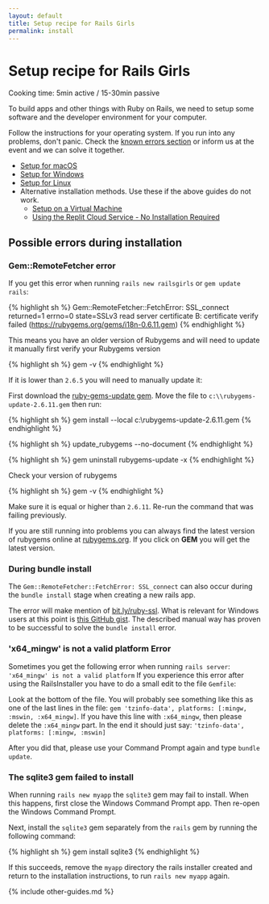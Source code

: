 ```yaml
---
layout: default
title: Setup recipe for Rails Girls
permalink: install
---
```


# Setup recipe for Rails Girls

<span class="muted">Cooking time: 5min active / 15-30min passive</span>

To build apps and other things with Ruby on Rails, we need to setup some software and the developer environment for your computer.

Follow the instructions for your operating system. If you run into any problems, don't panic. Check the [known errors section](#possible-errors-during-installation) or inform us at the event and we can solve it together.

- [Setup for macOS](/install/macos)
- [Setup for Windows](/install/windows)
- [Setup for Linux](/install/linux)
- Alternative installation methods. Use these if the above guides do not work.
    - [Setup on a Virtual Machine](/install/virtual-machine)
    - [Using the Replit Cloud Service - No Installation Required](/install/replit)

## Possible errors during installation

### Gem::RemoteFetcher error

If you get this error when running `rails new railsgirls` or `gem update rails`:

{% highlight sh %}
Gem::RemoteFetcher::FetchError: SSL_connect returned=1 errno=0 state=SSLv3 read
server certificate B: certificate verify failed (https://rubygems.org/gems/i18n-0.6.11.gem)
{% endhighlight %}

This means you have an older version of Rubygems and will need to update it manually first verify your Rubygems version

{% highlight sh %}
gem -v
{% endhighlight %}

If it is lower than `2.6.5` you will need to manually update it:

First download the [ruby-gems-update gem](https://rubygems.org/gems/rubygems-update-2.6.11.gem). Move the file to `c:\\rubygems-update-2.6.11.gem` then run:

{% highlight sh %}
gem install --local c:\\rubygems-update-2.6.11.gem
{% endhighlight %}

{% highlight sh %}
update_rubygems --no-document
{% endhighlight %}

{% highlight sh %}
gem uninstall rubygems-update -x
{% endhighlight %}

Check your version of rubygems

{% highlight sh %}
gem -v
{% endhighlight %}

Make sure it is equal or higher than `2.6.11`. Re-run the command that was failing previously.

If you are still running into problems you can always find the latest version of rubygems online at [rubygems.org](https://rubygems.org/pages/download). If you click on **GEM** you will get the latest version.

### During bundle install

The `Gem::RemoteFetcher::FetchError: SSL_connect` can also occur during the `bundle install` stage when creating a new rails app.

The error will make mention of [bit.ly/ruby-ssl](http://bit.ly/ruby-ssl). What is relevant for Windows users at this point is [this GitHub gist](https://gist.github.com/867550). The described manual way has proven to be successful to solve the `bundle install` error.

### 'x64_mingw' is not a valid platform Error

Sometimes you get the following error when running `rails server`:
`'x64_mingw' is not a valid platform` If you experience this error after using the RailsInstaller you have to do a small edit to the file `Gemfile`:

Look at the bottom of the file. You will probably see something like this as one of the last lines in the file:
`gem 'tzinfo-data', platforms: [:mingw, :mswin, :x64_mingw]`. If you have this line with `:x64_mingw`, then please delete the `:x64_mingw` part. In the end it should just say:
`'tzinfo-data', platforms: [:mingw, :mswin]`

After you did that, please use your Command Prompt again and type `bundle update`.

### The sqlite3 gem failed to install

When running `rails new myapp` the `sqlite3` gem may fail to install. When this happens, first close the Windows Command Prompt app. Then re-open the Windows Command Prompt.

Next, install the `sqlite3` gem separately from the `rails` gem by running the following command:

{% highlight sh %}
gem install sqlite3
{% endhighlight %}

If this succeeds, remove the `myapp` directory the rails installer created and return to the installation instructions, to run `rails new myapp` again.

{% include other-guides.md %}
